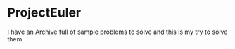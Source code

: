 # ProjectEuler

I have an Archive full of sample problems to solve
and this is my try to solve them
